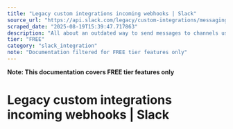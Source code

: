 ```yaml
---
title: "Legacy custom integrations incoming webhooks | Slack"
source_url: "https://api.slack.com/legacy/custom-integrations/messaging/webhooks#migrating-from-legacy"
scraped_date: "2025-08-19T15:39:47.717863"
description: "All about an outdated way to send messages to channels using approaches now actively discouraged."
tier: "FREE"
category: "slack_integration"
note: "Documentation filtered for FREE tier features only"
---
```

**Note: This documentation covers FREE tier features only**

# Legacy custom integrations incoming webhooks | Slack

